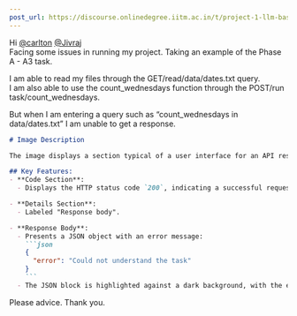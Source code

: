 ```yaml
---
post_url: https://discourse.onlinedegree.iitm.ac.in/t/project-1-llm-based-automation-agent-discussion-thread-tds-jan-2025/164277/96
---
```

Hi [@carlton](/u/carlton) [@Jivraj](/u/jivraj)  
Facing some issues in running my project. Taking an example of the Phase A - A3 task.

I am able to read my files through the GET/read/data/dates.txt query.  
I am also able to use the count\_wednesdays function through the POST/run task/count\_wednesdays.

But when I am entering a query such as “count\_wednesdays in data/dates.txt” I am unable to get a response.  

```markdown
# Image Description

The image displays a section typical of a user interface for an API response. 

## Key Features:
- **Code Section**: 
  - Displays the HTTP status code `200`, indicating a successful request.

- **Details Section**: 
  - Labeled "Response body".

- **Response Body**:
  - Presents a JSON object with an error message:
    ```json
    {
      "error": "Could not understand the task"
    }
    ```
  - The JSON block is highlighted against a dark background, with the error message in green text.
```

  
Please advice. Thank you.